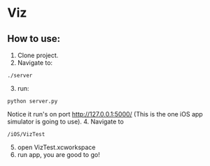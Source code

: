 # Viz


## How to use:

1. Clone project.
2. Navigate to: 
```
./server
```
3. run: 
```
python server.py
```
Notice it run's on port http://127.0.0.1:5000/ (This is the one iOS app simulator is going to use).
4. Navigate to
```
/iOS/VizTest
```
5. open VizTest.xcworkspace
6. run app, you are good to go!

